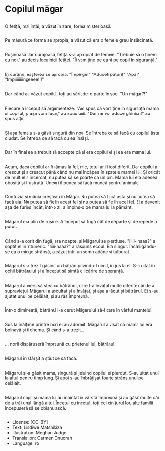 # Copilul măgar

##
O fetiță, mai întâi, a văzut în zare, forma misterioasă.

##
Pe măsură ce forma se apropia, a văzut că era o femeie greu însărcinată.

##
Rușinoasă dar curajoasă, fetița s-a apropiat de femeie. "Trebuie să o ținem cu noi," au decis localnicii fetiței. "Îi vom ține pe ea și pe copil în siguranță."

##
În curând, nașterea se apropia. "Împinge!" "Aduceti pături!" "Apă!" "Împiiiiiiiingeeee!!!"

##
Dar când au văzut copilul, toți au sărit de-o parte în șoc. "Un măgar?!"

##
Fiecare a început să argumenteze. "Am spus că vom ține în siguranță mama și copilul, și așa vom face," au spus unii. "Dar ne vor aduce ghinion!" au spus alții.

##
Și așa femeia s-a găsit singură din nou. Se întreba ce să facă cu copilul ăsta ciudat. Se întreba ce să facă cu ea însăși.

##
Dar în final ea a trebuit să accepte că el era copilul ei și ea era mama lui.

##
Acum, dacă copilul ar fi rămas la fel, mic, totul ar fi fost diferit. Dar copilul a crescut și a crescut până când nu mai încăpea în spatele mamei lui. Și oricât de mult el a încercat, nu putea să se poarte ca un om. Mama lui era adesea obosită și frustrată. Uneori îl punea să facă muncă pentru animale.

##
Confuzia și mânia creșteau în Măgar. Nu putea să facă asta și nu putea să facă aia. Nu putea să fie în acest fel și nu putea să fie în acel fel. El a devenit așa de furios încât, într-o zi, a împins-o pe mama lui la pământ.

##
Măgarul era plin de rușine. A început să fugă cât de departe și de repede a putut.

##
Când s-a oprit din fugă, era noapte, și Măgarul se pierduse. "Iiiii- haaa?" a șoptit el în întuneric. "Iiiii-haaa?" a răspuns ecoul. Era singur. Încârligându-se ca o minge strânsă, a căzut într-un somn adânc și tulburat.

##
Măgarul s-a trezit găsind un bătrân privindu-l uimit, în jos la el. S-a uitat în ochii bătrânului și a început să simtă o licărire de speranță.

##
Măgarul a mers să stea cu bătrânul, care l-a învățat multe diferite căi de a supraviețui. Măgarul a ascultat și a învățat, și așa a făcut și bătrânul. Ei s-au ajutat unul pe celălalt, și au râs împreună.

##
Într-o dimineață, bătrânul i-a cerut Măgarului să-l care în vârful muntelui.

##
Sus la înălțime printre nori ei au adormit. Măgarul a visat că mama lui era bolnavă și îl chema. Și când s-a trezit...

##
... norii dispăruseră împreună cu prietenul lui, bătrânul.

##
Măgarul în sfârșit a știut ce să facă.

##
Măgarul și-a găsit mama, singură și jeluind copilul ei pierdut. S-au uitat unul la altul pentru timp lung. Și apoi s-au îmbrățișat foarte strâns unul pe celălalt.

##
Măgarul copil și mama lui au înaintat în vârstă împreună și au găsit multe căi de a trăi unul lângă altul. Încetul cu încetul, toți cei din jurul lor, alte familii începuseră să se obișnuiască.

##
* License: [CC-BY]
* Text: Lindiwe Matshikiza
* Illustration: Meghan Judge
* Translation: Carmen Onuorah
* Language: ro
